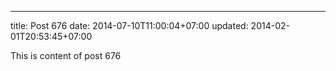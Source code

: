 ---
title: Post 676
date: 2014-07-10T11:00:04+07:00
updated: 2014-02-01T20:53:45+07:00

This is content of post 676